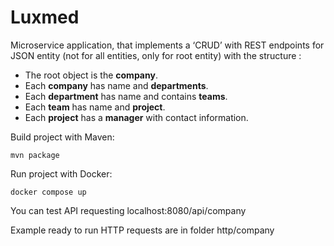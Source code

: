
# Luxmed

Microservice application, that implements a ‘CRUD’
with REST endpoints for JSON entity (not for all entities, only for root entity)
with the structure :

* The root object is the **company**.
* Each **company** has name and **departments**.
* Each **department** has name and contains **teams**.
* Each **team** has name and **project**.
* Each **project** has a **manager** with contact information.



Build project with Maven:
```
mvn package
```

Run project with Docker:
```
docker compose up
```

You can test API requesting localhost:8080/api/company

Example ready to run HTTP requests are in folder http/company
